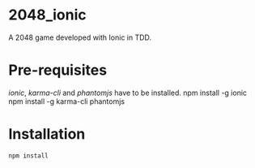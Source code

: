 # 2048_ionic
A 2048 game developed with Ionic in TDD.

# Pre-requisites
*ionic*, *karma-cli* and *phantomjs* have to be installed.
    npm install -g ionic
    npm install -g karma-cli phantomjs

# Installation
    npm install
